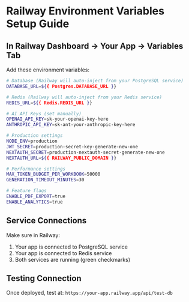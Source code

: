 # Railway Environment Variables Setup Guide

## In Railway Dashboard → Your App → Variables Tab

Add these environment variables:

```bash
# Database (Railway will auto-inject from your PostgreSQL service)
DATABASE_URL=${{ Postgres.DATABASE_URL }}

# Redis (Railway will auto-inject from your Redis service)  
REDIS_URL=${{ Redis.REDIS_URL }}

# AI API Keys (set manually)
OPENAI_API_KEY=sk-your-openai-key-here
ANTHROPIC_API_KEY=sk-ant-your-anthropic-key-here

# Production settings
NODE_ENV=production
JWT_SECRET=production-secret-key-generate-new-one
NEXTAUTH_SECRET=production-nextauth-secret-generate-new-one
NEXTAUTH_URL=${{ RAILWAY_PUBLIC_DOMAIN }}

# Performance settings
MAX_TOKEN_BUDGET_PER_WORKBOOK=50000
GENERATION_TIMEOUT_MINUTES=30

# Feature flags
ENABLE_PDF_EXPORT=true
ENABLE_ANALYTICS=true
```

## Service Connections

Make sure in Railway:
1. Your app is connected to PostgreSQL service
2. Your app is connected to Redis service  
3. Both services are running (green checkmarks)

## Testing Connection

Once deployed, test at:
`https://your-app.railway.app/api/test-db`